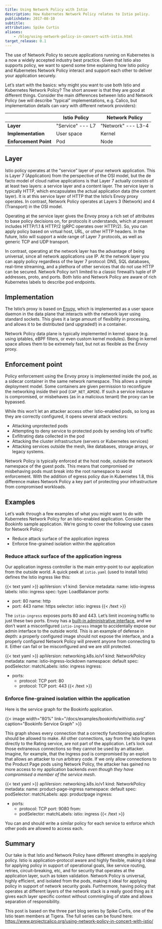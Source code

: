 ```yaml
---
title: Using Network Policy with Istio
description: How Kubernetes Network Policy relates to Istio policy.
publishdate: 2017-08-10
subtitle:
attribution: Spike Curtis
aliases:
    - /blog/using-network-policy-in-concert-with-istio.html
target_release: 0.1
---
```


The use of Network Policy to secure applications running on Kubernetes is a now a widely accepted industry best practice.  Given that Istio also supports policy, we want to spend some time explaining how Istio policy and Kubernetes Network Policy interact and support each other to deliver your application securely.

Let’s start with the basics: why might you want to use both Istio and Kubernetes Network Policy? The short answer is that they are good at different things. Consider the main differences between Istio and Network Policy (we will describe "typical” implementations, e.g. Calico, but implementation details can vary with different network providers):

|                       | Istio Policy      | Network Policy     |
| --------------------- | ----------------- | ------------------ |
| **Layer**             | "Service" --- L7  | "Network" --- L3-4 |
| **Implementation**    | User space        | Kernel             |
| **Enforcement Point** | Pod               | Node               |

## Layer

Istio policy operates at the "service” layer of your network application. This is Layer 7 (Application) from the perspective of the OSI model, but the de facto model of cloud native applications is that Layer 7 actually consists of at least two layers: a service layer and a content layer. The service layer is typically HTTP, which encapsulates the actual application data (the content layer). It is at this service layer of HTTP that the Istio’s Envoy proxy operates. In contrast, Network Policy operates at Layers 3 (Network) and 4 (Transport) in the OSI model.

Operating at the service layer gives the Envoy proxy a rich set of attributes to base policy decisions on, for protocols it understands, which at present includes HTTP/1.1 & HTTP/2 (gRPC operates over HTTP/2). So, you can apply policy based on virtual host, URL, or other HTTP headers.  In the future, Istio will support a wide range of Layer 7 protocols, as well as generic TCP and UDP transport.

In contrast, operating at the network layer has the advantage of being universal, since all network applications use IP. At the network layer you can apply policy regardless of the layer 7 protocol: DNS, SQL databases, real-time streaming, and a plethora of other services that do not use HTTP can be secured. Network Policy isn’t limited to a classic firewall’s tuple of IP addresses, proto, and ports. Both Istio and Network Policy are aware of rich Kubernetes labels to describe pod endpoints.

## Implementation

The Istio’s proxy is based on [Envoy](https://github.com/envoyproxy/envoy), which is implemented as a user space daemon in the data plane that
interacts with  the network layer using standard sockets. This gives it a large amount of flexibility in processing, and allows it to be
distributed (and upgraded!) in a container.

Network Policy data plane is typically implemented in kernel space (e.g. using iptables, eBPF filters, or even custom kernel modules). Being in kernel space
allows them to be extremely fast, but not as flexible as the Envoy proxy.

## Enforcement point

Policy enforcement using the Envoy proxy is implemented inside the pod, as a sidecar container in the same network namespace. This allows a simple deployment model. Some containers are given permission to reconfigure the networking inside their pod (`CAP_NET_ADMIN`).  If such a service instance is compromised, or misbehaves (as in a malicious tenant) the proxy can be bypassed.

While this won’t let an attacker access other Istio-enabled pods, so long as they are correctly configured, it opens several attack vectors:

- Attacking unprotected pods
- Attempting to deny service to protected pods by sending lots of traffic
- Exfiltrating data collected in the pod
- Attacking the cluster infrastructure (servers or Kubernetes services)
- Attacking services outside the mesh, like databases, storage arrays, or legacy systems.

Network Policy is typically enforced at the host node, outside the network namespace of the guest pods. This means that compromised or misbehaving pods must break into the root namespace to avoid enforcement. With the addition of egress policy due in Kubernetes 1.8, this difference makes Network Policy a key part of protecting your infrastructure from compromised workloads.

## Examples

Let’s walk through a few examples of what you might want to do with Kubernetes Network Policy for an Istio-enabled application.  Consider the Bookinfo sample application.  We’re going to cover the following use cases for Network Policy:

- Reduce attack surface of the application ingress
- Enforce fine-grained isolation within the application

### Reduce attack surface of the application ingress

Our application ingress controller is the main entry-point to our application from the outside world.  A quick peek at `istio.yaml` (used to install Istio) defines the Istio ingress like this:

{{< text yaml >}}
apiVersion: v1
kind: Service
metadata:
  name: istio-ingress
  labels:
    istio: ingress
spec:
  type: LoadBalancer
  ports:
  - port: 80
    name: http
  - port: 443
    name: https
  selector:
    istio: ingress
{{< /text >}}

The `istio-ingress` exposes ports 80 and 443.  Let’s limit incoming traffic to just these two ports.  Envoy has a [built-in administrative interface](https://www.envoyproxy.io/docs/envoy/latest/operations/admin.html#operations-admin-interface), and we don’t want a misconfigured `istio-ingress` image to accidentally expose our admin interface to the outside world.  This is an example of defense in depth: a properly configured image should not expose the interface, and a properly configured Network Policy will prevent anyone from connecting to it.  Either can fail or be misconfigured and we are still protected.

{{< text yaml >}}
apiVersion: networking.k8s.io/v1
kind: NetworkPolicy
metadata:
  name: istio-ingress-lockdown
  namespace: default
spec:
  podSelector:
    matchLabels:
      istio: ingress
  ingress:
  - ports:
    - protocol: TCP
      port: 80
    - protocol: TCP
      port: 443
{{< /text >}}

### Enforce fine-grained isolation within the application

Here is the service graph for the Bookinfo application.

{{< image width="80%"
    link="/docs/examples/bookinfo/withistio.svg"
    caption="Bookinfo Service Graph"
    >}}

This graph shows every connection that a correctly functioning application should be allowed to make.  All other connections, say from the Istio Ingress directly to the Rating service, are not part of the application.  Let’s lock out those extraneous connections so they cannot be used by an attacker.  Imagine, for example, that the Ingress pod is compromised by an exploit that allows an attacker to run arbitrary code.  If we only allow connections to the Product Page pods using Network Policy, the attacker has gained no more access to my application backends _even though they have compromised a member of the service mesh_.

{{< text yaml >}}
apiVersion: networking.k8s.io/v1
kind: NetworkPolicy
metadata:
  name: product-page-ingress
  namespace: default
spec:
  podSelector:
    matchLabels:
      app: productpage
  ingress:
  - ports:
    - protocol: TCP
      port: 9080
    from:
    - podSelector:
        matchLabels:
          istio: ingress
{{< /text >}}

You can and should write a similar policy for each service to enforce which other pods are allowed to access each.

## Summary

Our take is that Istio and Network Policy have different strengths in applying policy. Istio is application-protocol aware and highly flexible, making it ideal for applying policy in support of operational goals, like service routing, retries, circuit-breaking, etc, and for security that operates at the application layer, such as token validation. Network Policy is universal, highly efficient, and isolated from the pods, making it ideal for applying policy in support of network security goals. Furthermore, having policy that operates at different layers of the network stack is a really good thing as it gives each layer specific context without commingling of state and allows separation of responsibility.

This post is based on the three part blog series by Spike Curtis, one of the Istio team members at Tigera.  The full series can be found here: <https://www.projectcalico.org/using-network-policy-in-concert-with-istio/>
